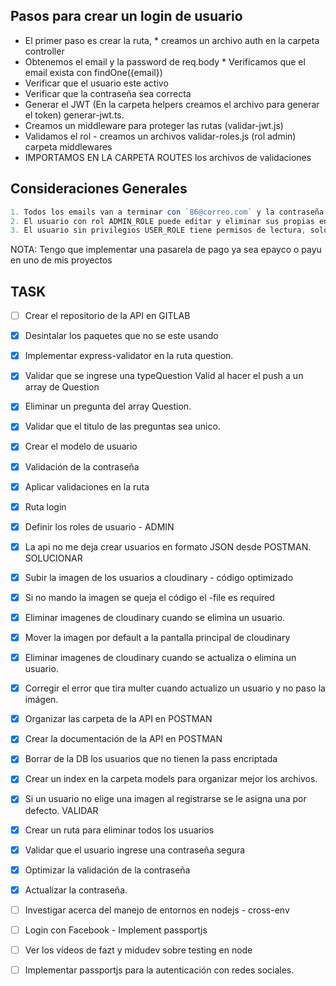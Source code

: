 ## Pasos para crear un login de usuario

* El primer paso es crear la ruta, * creamos un archivo auth en la carpeta controller 
* Obtenemos el email y la password de req.body * Verificamos que el email exista con findOne({email}) 
* Verificar que el usuario este activo 
* Verificar que la contraseña sea correcta 
* Generar el JWT (En la carpeta helpers creamos el archivo para generar el token) generar-jwt.ts.
* Creamos un middleware para proteger las rutas (validar-jwt.js)
* Validamos el rol - creamos un archivos validar-roles.js (rol admin) carpeta middlewares
* IMPORTAMOS EN LA CARPETA ROUTES los archivos de validaciones

## Consideraciones Generales

```js
1. Todos los emails van a terminar con `86@correo.com` y la contraseña va a ser `A1s&23` - Fase Dev 
2. El usuario con rol ADMIN_ROLE puede editar y eliminar sus propias encuestas. 
3. El usuario sin privilegios USER_ROLE tiene permisos de lectura, solo puede ver las encuestas disponibles.
```
NOTA: Tengo que implementar una pasarela de pago ya sea epayco o payu en uno de mis proyectos

## TASK
- [ ] Crear el repositorio de la API en GITLAB
- [x] Desintalar los paquetes que no se este usando
- [x] Implementar express-validator en la ruta question.
- [x] Validar que se ingrese una typeQuestion Valid al hacer el push a un array de Question
- [x] Eliminar un pregunta del array Question.
- [x] Validar que el titulo de las preguntas sea unico.
- [x] Crear el modelo de usuario
- [x] Validación de la contraseña
- [x] Aplicar validaciones en la ruta
- [x] Ruta login
- [x] Definir los roles de usuario - ADMIN
- [x] La api no me deja crear usuarios en formato JSON desde POSTMAN. SOLUCIONAR
- [x] Subir la imagen de los usuarios a cloudinary - código optimizado
- [x] Si no mando la imagen se queja el código el -file es required
- [x] Eliminar imagenes de cloudinary cuando se elimina un usuario.
- [x] Mover la imagen por default a la pantalla principal de cloudinary
- [x] Eliminar imagenes de cloudinary cuando se actualiza o elimina un usuario.
- [x] Corregir el error que tira multer cuando actualizo un usuario y no paso la imágen.
- [x] Organizar las carpeta de la API en POSTMAN
- [x] Crear la documentación de la API en POSTMAN
- [x] Borrar de la DB los usuarios que no tienen la pass encriptada
- [x] Crear un index en la carpeta models para organizar mejor los archivos.
- [x] Si un usuario no elige una imagen al registrarse se le asigna una por defecto.  VALIDAR
- [x] Crear un ruta para eliminar todos los usuarios
- [x] Validar que el usuario ingrese una contraseña segura
- [x] Optimizar la validación de la contraseña
- [x] Actualizar la contraseña.
- [ ] Investigar acerca del manejo de entornos en nodejs - cross-env
- [ ] Login con Facebook - Implement passportjs
- [ ] Ver los vídeos de fazt y midudev sobre testing en node
- [ ] Implementar passportjs para la autenticación con redes sociales.

